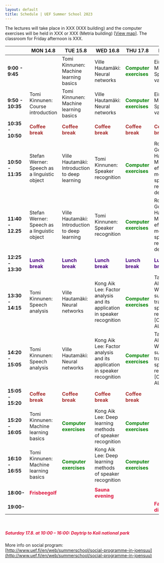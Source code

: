 ```yaml
---
layout: default
title: Schedule | UEF Summer School 2023
---
```


The lectures will take place in XXX (XXX building) and the computer exercises will be held in XXX or XXX (Metria building) [[View map](photos/uef_map.png)]. The classroom for Friday afternoon is XXX.

|                   | MON 14.8                                          | TUE 15.8                                                | WED 16.8                                          | THU 17.8                                          | FRI 18.8                                          |
|-------------------|---------------------------------------------------|---------------------------------------------------------|---------------------------------------------------|---------------------------------------------------|---------------------------------------------------|
| **9:00 - 9:45**   |                                                   | Tomi Kinnunen: Machine learning basics                       | Ville Hautamäki: Neural networks                        | <span style="color:green">**Computer exercises**</span> | Einar Meister: Speech variability                 |
| **9:50 - 10:35**  | Tomi Kinnunen: Course introduction                     | Tomi Kinnunen: Machine learning basics                       | Ville Hautamäki: Neural networks                        | <span style="color:green">**Computer exercises**</span> | Einar Meister: Speech variability                 |
| **10:35 - 10:50** | <span style="color:brown">**Coffee break**</span> | <span style="color:brown">**Coffee break**</span>       | <span style="color:brown">**Coffee break**</span> | <span style="color:brown">**Coffee break**</span>       | <span style="color:brown">**Coffee break**</span> |
| **10:50 - 11:35** | Stefan Werner: Speech as a linguistic object             | Ville Hautamäki: Introduction to deep learning                | Tomi Kinnunen: Speaker recognition                     | <span style="color:green">**Computer exercises**</span> | Rosa González Hautamäki: Mixed effects modeling of speaker recognition decisions |
| **11:40 - 12.25** | Stefan Werner: Speech as a linguistic object             | Ville Hautamäki: Introduction to deep learning                | Tomi Kinnunen: Speaker recognition                     | <span style="color:green">**Computer exercises**</span> | Rosa González Hautamäki: Mixed effects modeling of speaker recognition decisions |
| **12:25 - 13:30** | <span style="color:indigo">**Lunch break**</span> | <span style="color:indigo">**Lunch break**</span>       | <span style="color:indigo">**Lunch break**</span> | <span style="color:indigo">**Lunch break**</span>       | <span style="color:indigo">**Lunch break**</span>   |
| **13:30 - 14:15** | Tomi Kinnunen: Speech analysis                         | Ville Hautamäki: Neural networks                              | Kong Aik Lee: Factor analysis and its application in speaker recognition                 | <span style="color:green">**Computer exercises**</span> | Tanel Alumäe: Weakly supervised training for speaker recognition [Classroom: AU111]  |
| **14:20 - 15:05** | Tomi Kinnunen: Speech analysis                         | Ville Hautamäki: Neural networks                              | Kong Aik Lee: Factor analysis and its application in speaker recognition                 | <span style="color:green">**Computer exercises**</span> | Tanel Alumäe: Weakly supervised training for speaker recognition [Classroom: AU111]  |
| **15:05 - 15:20** | <span style="color:brown">**Coffee break**</span> | <span style="color:brown">**Coffee break**</span>       | <span style="color:brown">**Coffee break**</span> | <span style="color:brown">**Coffee break**</span>       |  |
| **15:20 - 16:05** | Tomi Kinnunen: Machine learning basics                 | <span style="color:green">**Computer exercises**</span> | Kong Aik Lee: Deep learning methods of speaker recognition                                               | <span style="color:green">**Computer exercises**</span> |   |
| **16:10 - 16:55** | Tomi Kinnunen: Machine learning basics                 | <span style="color:green">**Computer exercises**</span> | Kong Aik Lee: Deep learning methods of speaker recognition                                               | <span style="color:green">**Computer exercises**</span> |   |
|                   |                                                   |                                                         |                                                   |                                                         |                                                   |
| **18:00-**        | <span style="color:crimson">**Frisbeegolf**</span>          |                                                         | <span style="color:crimson">**Sauna evening**</span>                                                                        |                                                   |                                                   |
| **19:00-**        |                                                   |                                                         |       |                                  | <span style="color:crimson">**Farewell dinner**</span>                                                  |


&nbsp;
##### <span style="color:crimson">**Saturday 17.8. at 10:00 – 16:00: Daytrip to Koli national park**</span>
More info on social program: [http://www.uef.fi/en/web/summerschool/social-programme-in-joensuu](http://www.uef.fi/en/web/summerschool/social-programme-in-joensuu)
&nbsp;

